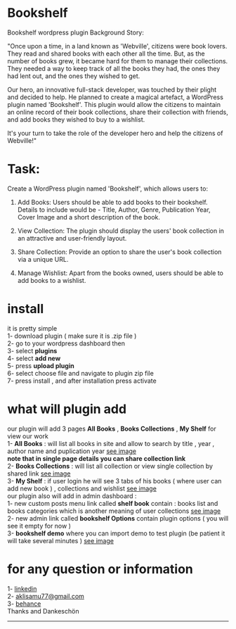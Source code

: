 # Bookshelf
Bookshelf wordpress plugin 
Background Story:

"Once upon a time, in a land known as 'Webville', citizens were book lovers. They read and shared books with each other all the time. But, as the number of books grew, it became hard for them to manage their collections. They needed a way to keep track of all the books they had, the ones they had lent out, and the ones they wished to get. 

Our hero, an innovative full-stack developer, was touched by their plight and decided to help. He planned to create a magical artefact, a WordPress plugin named 'Bookshelf'. This plugin would allow the citizens to maintain an online record of their book collections, share their collection with friends, and add books they wished to buy to a wishlist. 

It's your turn to take the role of the developer hero and help the citizens of Webville!"

# Task:

Create a WordPress plugin named 'Bookshelf', which allows users to:

1. Add Books: Users should be able to add books to their bookshelf. Details to include would be - Title, Author, Genre, Publication Year, Cover Image and a short description of the book.

2. View Collection: The plugin should display the users' book collection in an attractive and user-friendly layout.

3. Share Collection: Provide an option to share the user's book collection via a unique URL.

4. Manage Wishlist: Apart from the books owned, users should be able to add books to a wishlist.

# install
it is pretty simple<br>
1- download plugin ( make sure it is .zip file )<br>
2- go to your wordpress dashboard then<br>
3- select **plugins**<br>
4-   select  **add new**<br>
5-  press  **upload plugin**<br>
6- select choose file and navigate to plugin zip file <br>
7- press install , and after installation press activate <br>

# what will plugin add 
our plugin will add 3 pages **All Books** , **Books Collections** , **My Shelf** for view our work <br>
1- **All Books** : will list all books in site and allow to search by title , year , author name and puplication year [see image](https://github.com/islamkh122/Bookshelf/blob/main/assets/screenshots/all-books-page.png) <br>
**note that in single page details you can share collection link**<br>
2- **Books Collections** : will list all collection or view single collection by shared link [see image](https://github.com/islamkh122/Bookshelf/blob/main/assets/screenshots/all-collections-page.png)<br>
3- **My Shelf** : if user login he will see 3 tabs of his books ( where user can add new book ) , collections and wishlist [see image](https://github.com/islamkh122/Bookshelf/blob/main/assets/screenshots/my-shelf-page.png) <br>
our plugin also will add in admin dashboard :<br>
1- new custom posts menu link called **shelf book** contain : books list and books categories which is another meaning of user collections [see image](https://github.com/islamkh122/Bookshelf/blob/main/assets/screenshots/admin-shelf-books.png) <br>
2- new admin link called  **bookshelf Options** contain plugin options ( you will see it empty for now ) <br>
3- **bookshelf  demo** where you can import demo to test plugin (be patient it will take several minutes ) [see image](https://github.com/islamkh122/Bookshelf/blob/main/assets/screenshots/admin-demo-import.png) <br>
# for any question or information
1- [linkedin](https://www.linkedin.com/in/islam-khamis-494107124/)<br>
2- aklisamu77@gmail.com<br>
3- [behance](https://www.behance.net/islamkhami48e8)<br>
Thanks and Dankeschön 
****
    
